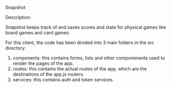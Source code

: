 Snapshot

Description: 

Snapshot keeps track of and saves scores and state for physical games like board games and card games.

For this client, the code has been divided into 3 main folders in the src directory:
  1. components: this contains forms, lists and other componenents used to render the pages of the app.
  2. routes: this contains the actual routes of the app, which are the destinations of the app.js routers.
  3. services: this contains auth and token services. 
